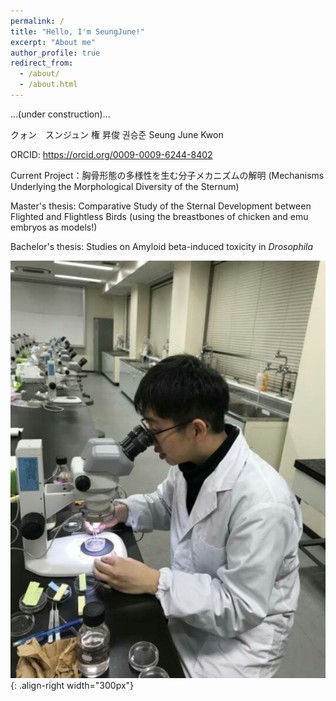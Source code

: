 ```yaml
---
permalink: /
title: "Hello, I'm SeungJune!"
excerpt: "About me"
author_profile: true
redirect_from: 
  - /about/
  - /about.html
---
```



...(under construction)...



クォン　スンジュン
権 昇俊
권승준
Seung June Kwon

ORCID: https://orcid.org/0009-0009-6244-8402

Current Project：胸骨形態の多様性を生む分子メカニズムの解明 (Mechanisms Underlying the Morphological Diversity of the Sternum)

Master's thesis: Comparative Study of the Sternal Development between Flighted and Flightless Birds
(using the breastbones of chicken and emu embryos as models!)

Bachelor's thesis: Studies on Amyloid beta-induced toxicity in _Drosophila_



![microscope](/images/profile_sjk.png){: .align-right width="300px"}
